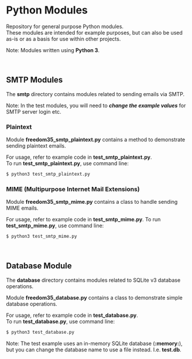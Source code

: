 # Python Modules
Repository for general purpose Python modules.  
These modules are intended for example purposes, but can also be used as-is or as a basis for use within other projects.

Note: Modules written using **Python 3**.  
  
<br />
  
## SMTP Modules
The **smtp** directory contains modules related to sending emails via SMTP.  
  
Note: In the test modules, you will need to ***change the example values*** for SMTP server login etc.  
  
  
### Plaintext
Module **freedom35_smtp_plaintext.py** contains a method to demonstrate sending plaintext emails.  
  
For usage, refer to example code in **test_smtp_plaintext.py**.  
To run **test_smtp_plaintext.py**, use command line:  
```sh
$ python3 test_smtp_plaintext.py
```
  
  
### MIME (Multipurpose Internet Mail Extensions)
Module **freedom35_smtp_mime.py** contains a class to handle sending MIME emails.  
  
For usage, refer to example code in **test_smtp_mime.py**. 
To run **test_smtp_mime.py**, use command line:  
```sh
$ python3 test_smtp_mime.py
```
  
<br />
  
## Database Module
The **database** directory contains modules related to SQLite v3 database operations.  
  
Module **freedom35_database.py** contains a class to demonstrate simple database operations.  
  
For usage, refer to example code in **test_database.py**.  
To run **test_database.py**, use command line:  
```sh
$ python3 test_database.py
```
  
Note: The test example uses an in-memory SQLite database (**:memory:**), but you can change the database name to use a file instead. I.e. **test.db**.

